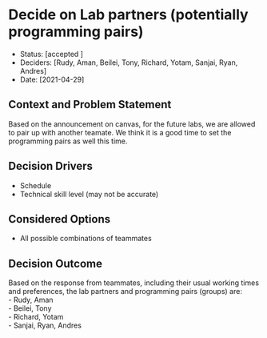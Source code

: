 # Decide on Lab partners (potentially programming pairs)

* Status: [accepted ]
* Deciders: [Rudy, Aman, Beilei, Tony, Richard, Yotam, Sanjai, Ryan, Andres] 
* Date: [2021-04-29] 

## Context and Problem Statement

Based on the announcement on canvas, for the future labs, we are allowed to pair up with another teamate. We think it is a good time to set the programming pairs as well this time.

## Decision Drivers

* Schedule
* Technical skill level (may not be accurate)

## Considered Options

* All possible combinations of teammates

## Decision Outcome

Based on the response from teammates, including their usual working times and preferences, the lab partners and programming pairs (groups) are: \
    - Rudy, Aman \
    - Beilei, Tony \
    - Richard, Yotam \
    - Sanjai, Ryan, Andres


